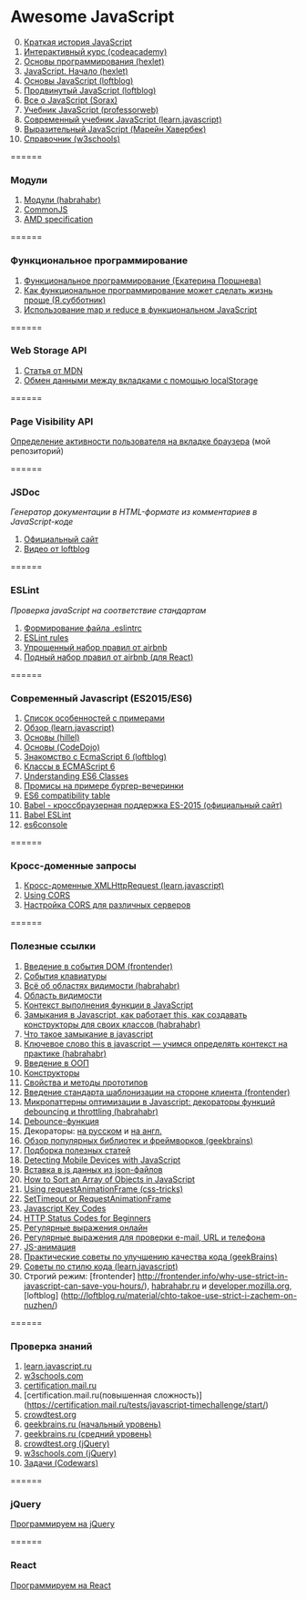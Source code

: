 # Awesome JavaScript
0. [Краткая история JavaScript](https://habrahabr.ru/company/livetyping/blog/324196/-istoriya-javascript-v-tryoh-chastyah) 
1. [Интерактивный курс (codeacademy)](https://www.codecademy.com/en/tracks/javascript) 
2. [Основы программирования (hexlet)](https://ru.hexlet.io/courses/programming-basics)
3. [JavaScript. Начало (hexlet)](https://ru.hexlet.io/courses/javascript_setup)
4. [Основы JavaScript (loftblog)](http://loftblog.ru/material/osnovy-javascript-1-tipy-dannyx/)
5. [Продвинутый JavaScript (loftblog)](http://loftblog.ru/material/prodvinutyj-javascript-1-shablony-vyzova-funkcij-i-this/)
6. [Все о JavaScript (Sorax)](https://www.youtube.com/watch?v=H6G63NKRSi8&list=PL363QX7S8MfSxcHzvkNEqMYbOyhLeWwem)
7. [Учебник JavaScript (professorweb)](http://professorweb.ru/my/javascript/js_theory/level1/javascript_index.php)
8. [Современный учебник JavaScript (learn.javascript)](https://learn.javascript.ru/)
9. [Выразительный JavaScript (Марейн Хавербек)](http://wickedblog.ru/wp-content/uploads/2015/07/eloquentjavascript_ru.pdf)
10. [Справочник (w3schools)](http://www.w3schools.com/js/default.asp)

======

### Модули
1. [Модули (habrahabr)](https://habrahabr.ru/post/243273/)
2. [CommonJS](http://largescalejs.ru/commonjs-modules/)
3. [AMD specification](https://github.com/amdjs/amdjs-api/wiki/AMD)

======

### Функциональное программирование
1. [Функциональное программирование (Екатерина Поршнева)](https://www.youtube.com/watch?v=8nWQCcqUwR0&feature=youtu.be)
2. [Как функциональное программирование может сделать жизнь проще (Я.субботник)](https://www.youtube.com/watch?v=t4AhK0oWd9I)
3. [Использование map и reduce в функциональном JavaScript](https://habrahabr.ru/company/nixsolutions/blog/324342)

======

### Web Storage API
1. [Статья от MDN](https://developer.mozilla.org/ru/docs/Web/API/Web_Storage_API/Using_the_Web_Storage_API)
2. [Обмен данными между вкладками с помощью localStorage](http://getinstance.info/articles/translations/cross-tab-communications/)

======

### Page Visibility API
[Определение активности пользователя на вкладке браузера](https://github.com/KAnastasiya/Cross-browser-Page-Visibility-API) (мой репозиторий)

======

### JSDoc
*Генератор документации в HTML-формате из комментариев в JavaScript-коде*

1. [Официальный сайт](http://usejsdoc.org/)
2. [Видео от loftblog](http://loftblog.ru/material/jsdoc-1-znakomstvo/)

======

### ESLint
*Проверка javaScript на соответствие стандартам*

1. [Формирование файла .eslintrc](https://pirosikick.github.io/eslintrc-editor/)
2. [ESLint rules]( http://eslint.org/docs/rules/)
3. [Упрощенный набор правил от airbnb](https://www.npmjs.com/package/eslint-config-airbnb-base)
4. [Подный набор правил от airbnb (для React)](https://www.npmjs.com/package/eslint-config-airbnb)

======

### Современный Javascript (ES2015/ES6)
1. [Список особенностей с примерами](http://es6-features.org)
2. [Обзор (learn.javascript)](https://learn.javascript.ru/es-modern)
3. [Основы (hillel)](http://live.itschool-hillel.org/znakomstvo-s-ecmascript-2015)
4. [Основы (CodeDojo)](https://www.youtube.com/watch?v=4YfsAz-sNAo&list=PLqHlAwsJRxAOpWPtj2T6HhSzX-lKmKV2q)
5. [Знакомство с EcmaScript 6 (loftblog)](https://loftblog.ru/material/1-znakomstvo-s-ecmascript-6-let-const/) 
6. [Классы в ECMAScript 6](http://frontender.info/es6-classes-final/)
7. [Understanding ES6 Classes](https://medium.com/papdit/understanding-es6-classes-ada7c14e0213#.cynm2gujz)
8. [Промисы на примере бургер-вечеринки](https://habrahabr.ru/company/nixsolutions/blog/323066/?mobile=no)
9. [ES6 compatibility table](https://kangax.github.io/compat-table/es6/)
10. [Babel - кроссбраузерная поддержка ES-2015 (официальный сайт)](https://babeljs.io/)
11. [Babel ESLint](https://github.com/babel/babel-eslint) 
12. [es6console](https://es6console.com/)

======

### Кросс-доменные запросы
1. [Кросс-доменные XMLHttpRequest (learn.javascript)](https://learn.javascript.ru/xhr-crossdomain#cors)
2. [Using CORS](http://www.html5rocks.com/en/tutorials/cors/)
3. [Настройка CORS для различных серверов](http://enable-cors.org/index.html)

======

### Полезные ссылки
1. [Введение в события DOM (frontender)](http://frontender.info/an-introduction-to-dom-events/)
2. [События клавиатуры](http://xiper.net/learn/javascript/events/keyboard)
3. [Всё об областях видимости (habrahabr)](https://habrahabr.ru/post/239863/)
4. [Область видимости](http://getinstance.info/articles/javascript/variables-scope-in-javascript/)
5. [Контекст выполнения функции в JavaScript](http://getinstance.info/articles/javascript/execution-context/)
6. [Замыкания в Javascript, как работает this, как создавать конструкторы для своих классов (habrahabr)](https://habrahabr.ru/post/133034/)
7. [Что такое замыкание в javascript](https://myrusakov.ru/javascript-closures.html)
8. [Ключевое слово this в javascript — учимся определять контекст на практике (habrahabr)](https://habrahabr.ru/post/149516/)
9. [Введение в ООП](http://www.cyberguru.ru/web/html/javascript-introduction-to-objective-js.html?showall=1)
10. [Конструкторы](http://forwebdev.ru/javascript/constructors/)
11. [Свойства и методы прототипов](http://forwebdev.ru/javascript/prototype-properties-methods/)
12. [Введение стандарта шаблонизации на стороне клиента (frontender)](http://frontender.info/template/)
13. [Микропаттерны оптимизации в Javascript: декораторы функций debouncing и throttling (habrahabr)](https://habrahabr.ru/post/60957/)
14. [Debounce-функция](https://davidwalsh.name/javascript-debounce-function)
15. Декораторы: [на русском](http://it-lessonsblog.ru/dekoratory-v-javascript) и [на англ.](https://medium.com/front-end-hacking/javascript-make-your-code-cleaner-with-decorators-d34fc72af947#.dy0yrdlkd)
16. [Обзор популярных библиотек и фреймворков (geekbrains)](https://geekbrains.ru/events/42)
17. [Подборка полезных статей](http://forwebdev.ru/category/javascript/)
18. [Detecting Mobile Devices with JavaScript](https://www.abeautifulsite.net/detecting-mobile-devices-with-javascript)
19. [Вставка в js данных из json-файлов](http://stackoverflow.com/questions/33650399/es6-modules-implementation-how-to-load-a-json-file )
20. [How to Sort an Array of Objects in JavaScript](https://www.sitepoint.com/sort-an-array-of-objects-in-javascript/)
21. [Using requestAnimationFrame (css-tricks)](https://css-tricks.com/using-requestanimationframe/)
22. [SetTimeout or RequestAnimationFrame](http://creativejs.com/resources/requestanimationframe/)
23. [Javascript Key Codes](http://www.cambiaresearch.com/articles/15/javascript-key-codes)
24. [HTTP Status Codes for Beginners](https://www.addedbytes.com/articles/for-beginners/http-status-codes/)
25. [Регулярные выражения онлайн](http://regexr.com/)
26. [Регулярные выражения для проверки e-mail, URL и телефона](http://web.izjum.com/regexp-email-url-phone)
27. [JS-анимация](http://daniel-lundin.github.io/snabbt.js/)
28. [Практические советы по улучшению качества кода (geekBrains)](https://geekbrains.ru/events/145) 
29. [Советы по стилю кода (learn.javascript)](https://learn.javascript.ru/coding-style)
30. Строгий режим: [frontender] http://frontender.info/why-use-strict-in-javascript-can-save-you-hours/), [habrahabr.ru](https://habrahabr.ru/post/118666/) и [developer.mozilla.org](https://developer.mozilla.org/en/docs/Web/JavaScript/Reference/Strict_mode), [loftblog] (http://loftblog.ru/material/chto-takoe-use-strict-i-zachem-on-nuzhen/)

======

### Проверка знаний
1. [learn.javascript.ru](https://learn.javascript.ru/quiz)
2. [w3schools.com](http://www.w3schools.com/quiztest/quiztest.asp?qtest=JavaScript)
3. [certification.mail.ru](https://certification.mail.ru/tests/copy-javascript/start/)
4. [certification.mail.ru(повышенная сложность)] (https://certification.mail.ru/tests/javascript-timechallenge/start/)
5. [crowdtest.org](http://crowdtest.org/ru/javascript)
6. [geekbrains.ru (начальный уровень)](https://geekbrains.ru/tests/15)
7. [geekbrains.ru (средний уровень)](https://geekbrains.ru/tests/21)
8. [crowdtest.org (jQuery)](http://crowdtest.org/ru/jquery)
9. [w3schools.com (jQuery)](http://www.w3schools.com/quiztest/quiztest.asp?qtest=jQuery)
10. [Задачи (Codewars)](https://www.codewars.com/kata/search/my-languages?q=&r%5B%5D=-8&xids=completed&beta=false)

======

### jQuery
[Программируем на jQuery](https://github.com/KAnastasiya/Useful_informations_about_frontend/blob/master/jquery.md)

======

### React
[Программируем на React](https://github.com/KAnastasiya/Useful_informations_about_frontend/blob/master/react.md)
